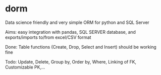 # dorm
Data science friendly and very simple ORM for python and SQL Server

Aims: easy integration with pandas, SQL SERVER database, and exports/imports to/from excel/CSV format

Done:
Table functions (Create, Drop, Select and Insert) should be working fine

Todo:
Update, Delete, Group by, Order by, Where, Linking of FK, Customizable PK,...
